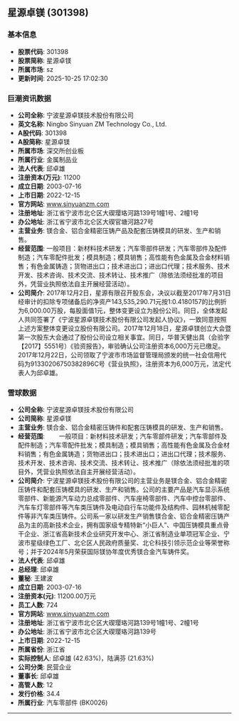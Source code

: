 ## 星源卓镁 (301398)

### 基本信息

- **股票代码**: 301398
- **股票简称**: 星源卓镁
- **所属市场**: sz
- **更新时间**: 2025-10-25 17:02:30

### 巨潮资讯数据

- **公司全称**: 宁波星源卓镁技术股份有限公司
- **英文名称**: Ningbo Sinyuan ZM Technology Co., Ltd.
- **A股代码**: 301398
- **A股简称**: 星源卓镁
- **所属市场**: 深交所创业板
- **所属行业**: 金属制品业
- **法人代表**: 邱卓雄
- **注册资本(万元)**: 11200
- **成立日期**: 2003-07-16
- **上市日期**: 2022-12-15
- **官方网站**: www.sinyuanzm.com
- **注册地址**: 浙江省宁波市北仑区大碶璎珞河路139号1幢1号、2幢1号
- **办公地址**: 浙江省宁波市北仑区大碶官塘河路27号
- **主营业务**: 镁合金、铝合金精密压铸产品及配套压铸模具的研发、生产和销售。
- **经营范围**: 一般项目：新材料技术研发；汽车零部件研发；汽车零部件及配件制造；汽车零配件批发；模具制造；模具销售；高性能有色金属及合金材料销售；有色金属铸造；货物进出口；技术进出口；进出口代理；技术服务、技术开发、技术咨询、技术交流、技术转让、技术推广（除依法须经批准的项目外，凭营业执照依法自主开展经营活动）。
- **公司简介**: 2017年12月2日，星源有限召开股东会，决议以截至2017年7月31日经审计的扣除专项储备后的净资产143,535,290.71元按1:0.4180157的比例折为6,000.00万股，每股面值1元，整体变更设立为股份公司。同日，全体发起人共同签署了《宁波星源卓镁技术股份有限公司发起人协议》，一致同意按照上述方案整体变更设立股份有限公司。2017年12月18日，星源卓镁创立大会暨第一次股东大会通过了股份公司设立相关事宜。同日，华普天健出具（会验字【2017】5551号）《验资报告》，审验确认公司注册资本6,000万元已缴足。2017年12月22日，公司领取了宁波市市场监督管理局颁发的统一社会信用代码为91330206750382896C号《营业执照》，注册资本为6,000万元，法定代表人为邱卓雄。

### 雪球数据

- **公司全称**: 宁波星源卓镁技术股份有限公司
- **公司简称**: 星源卓镁
- **主营业务**: 镁合金、铝合金精密压铸件和配套压铸模具的研发、生产和销售。
- **经营范围**: 　　一般项目：新材料技术研发；汽车零部件研发；汽车零部件及配件制造；汽车零配件批发；模具制造；模具销售；高性能有色金属及合金材料销售；有色金属铸造；货物进出口；技术进出口；进出口代理；技术服务、技术开发、技术咨询、技术交流、技术转让、技术推广（除依法须经批准的项目外，凭营业执照依法自主开展经营活动）。
- **公司简介**: 宁波星源卓镁技术股份有限公司的主营业务是镁合金、铝合金精密压铸件和配套压铸模具的研发、生产和销售。公司的主要产品是汽车显示系统零部件、新能源汽车动力总成零部件、汽车座椅零部件、汽车中控台零部件、汽车车灯零部件等汽车类压铸件及电动自行车功能件及结构件、园林机械零配件等非汽车类压铸件。公司系一家以研发生产销售镁合金、铝合金精密压铸产品为主的高新技术企业，拥有国家级专精特新“小巨人”、中国压铸模具重点骨干企业、浙江省高新技术企业研究开发中心、浙江省制造业单项冠军企业、宁波市星级绿色工厂、北仑区人民政府质量奖、北仑科技引领示范企业等荣誉称号；并于2024年5月荣获国际镁协年度优秀镁合金汽车铸件奖。
- **法人代表**: 邱卓雄
- **总经理**: 邱卓雄
- **董秘**: 王建波
- **成立日期**: 2003-07-16
- **注册资本(元)**: 11200.00万元
- **员工人数**: 724
- **官方网站**: www.sinyuanzm.com
- **注册地址**: 浙江省宁波市北仑区大碶璎珞河路139号1幢1号、2幢1号
- **办公地址**: 浙江省宁波市北仑区大碶璎珞河路139号
- **上市日期**: 2022-12-15
- **所属省份**: 浙江省
- **实际控制人**: 邱卓雄 (42.63%)，陆满芬 (21.63%)
- **公司分类**: 民营企业
- **董事长**: 邱卓雄
- **高管人数**: 12
- **发行价格**: 34.4
- **所属行业**: 汽车零部件 (BK0026)

---